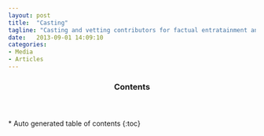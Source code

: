 ```yaml
---
layout: post
title:  "Casting"
tagline: "Casting and vetting contributors for factual entratainment and documentaries "
date:   2013-09-01 14:09:10
categories: 
- Media
- Articles
---
```

<section id="table-of-contents" class="toc">
  <header>
    <h3>Contents</h3>
  </header>
<div id="drawer" markdown="1">
*  Auto generated table of contents
{:toc}
</div>
</section><!-- /#table-of-contents -->